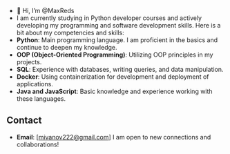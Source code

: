 - 👋 Hi, I’m @MaxReds
- I am currently studying in Python developer courses and actively developing my programming and software development skills. Here is a bit about my competencies and skills:
- **Python**: Main programming language. I am proficient in the basics and continue to deepen my knowledge.
- **OOP (Object-Oriented Programming)**: Utilizing OOP principles in my projects.
- **SQL**: Experience with databases, writing queries, and data manipulation.
- **Docker**: Using containerization for development and deployment of applications.
- **Java and JavaScript**: Basic knowledge and experience working with these languages.


<!---
MaxReds/MaxReds is a ✨ special ✨ repository because its `README.md` (this file) appears on your GitHub profile.
You can click the Preview link to take a look at your changes.
--->

## Contact

- **Email**: [mivanov222@gmail.com]
  I am open to new connections and collaborations!
